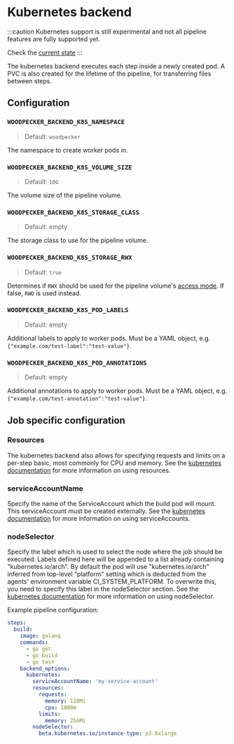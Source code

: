 # Kubernetes backend

:::caution
Kubernetes support is still experimental and not all pipeline features are fully supported yet.

Check the [current state](https://github.com/woodpecker-ci/woodpecker/issues/1513)
:::

The kubernetes backend executes each step inside a newly created pod. A PVC is also created for the lifetime of the pipeline, for transferring files between steps.

## Configuration

### `WOODPECKER_BACKEND_K8S_NAMESPACE`
> Default: `woodpecker`

The namespace to create worker pods in.

### `WOODPECKER_BACKEND_K8S_VOLUME_SIZE`
> Default: `10G`

The volume size of the pipeline volume.

### `WOODPECKER_BACKEND_K8S_STORAGE_CLASS`
> Default: empty

The storage class to use for the pipeline volume.

### `WOODPECKER_BACKEND_K8S_STORAGE_RWX`
> Default: `true`

Determines if `RWX` should be used for the pipeline volume's [access mode](https://kubernetes.io/docs/concepts/storage/persistent-volumes/#access-modes). If false, `RWO` is used instead.

### `WOODPECKER_BACKEND_K8S_POD_LABELS`
> Default: empty

Additional labels to apply to worker pods. Must be a YAML object, e.g. `{"example.com/test-label":"test-value"}`.

### `WOODPECKER_BACKEND_K8S_POD_ANNOTATIONS`
> Default: empty

Additional annotations to apply to worker pods. Must be a YAML object, e.g. `{"example.com/test-annotation":"test-value"}`.

## Job specific configuration

### Resources

The kubernetes backend also allows for specifying requests and limits on a per-step basic, most commonly for CPU and memory.
See the [kubernetes documentation](https://kubernetes.io/docs/concepts/configuration/manage-resources-containers/) for more information on using resources.

### serviceAccountName

Specify the name of the ServiceAccount which the build pod will mount. This serviceAccount must be created externally.
See the [kubernetes documentation](https://kubernetes.io/docs/concepts/security/service-accounts/) for more information on using serviceAccounts.

### nodeSelector

Specify the label which is used to select the node where the job should be executed. Labels defined here will be appended to a list already containing "kubernetes.io/arch".
By default the pod will use "kubernetes.io/arch" inferred from top-level "platform" setting which is deducted from the agents' environment variable CI_SYSTEM_PLATFORM. To overwrite this, you need to specify this label in the nodeSelector section.
See the [kubernetes documentation](https://kubernetes.io/docs/concepts/scheduling-eviction/assign-pod-node/#nodeselector) for more information on using nodeSelector.

Example pipeline configuration:
```yaml
steps:
  build:
    image: golang
    commands:
      - go get
      - go build
      - go test
    backend_options:
      kubernetes:
        serviceAccountName: 'my-service-account'
        resources:
          requests:
            memory: 128Mi
            cpu: 1000m
          limits:
            memory: 256Mi
        nodeSelector:
          beta.kubernetes.io/instance-type: p3.8xlarge
```
